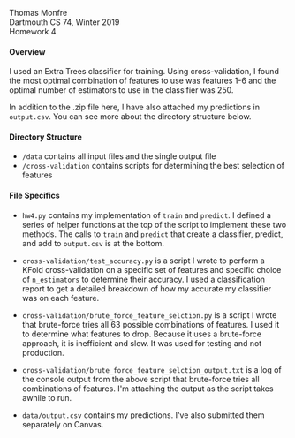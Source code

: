 Thomas Monfre  
Dartmouth CS 74, Winter 2019  
Homework 4

#### Overview
I used an Extra Trees classifier for training. Using cross-validation, I found the most optimal combination of features to use was features 1-6 and the optimal number of estimators to use in the classifier was 250. 

In addition to the .zip file here, I have also attached my predictions in `output.csv`. You can see more about the directory structure below.

#### Directory Structure
- `/data` contains all input files and the single output file
- `/cross-validation` contains scripts for determining the best selection of features


#### File Specifics

- `hw4.py` contains my implementation of `train` and `predict`. I defined a series of helper functions at the top of the script to implement these two methods. The calls to `train` and `predict` that create a classifier, predict, and add to `output.csv` is at the bottom.


- `cross-validation/test_accuracy.py` is a script I wrote to perform a KFold cross-validation on a specific set of features and specific choice of `n_estimators` to determine their accuracy. I used a classification report to get a detailed breakdown of how my accurate my classifier was on each feature.


- `cross-validation/brute_force_feature_selction.py` is a script I wrote that brute-force tries all 63 possible combinations of features. I used it to determine what features to drop. Because it uses a brute-force approach, it is inefficient and slow. It was used for testing and not production.

- `cross-validation/brute_force_feature_selction_output.txt` is a log of the console output from the above script that brute-force tries all combinations of features. I'm attaching the output as the script takes awhile to run.

- `data/output.csv` contains my predictions. I've also submitted them separately on Canvas.
